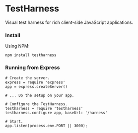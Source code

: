 # TestHarness

Visual test harness for rich client-side JavaScript applications.


### Install
Using NPM:

    npm install testharness


### Running from Express

    # Create the server.
    express = require 'express'
    app = express.createServer()

    # ... Do the setup on your app.

    # Configure the TestHarness.
    testharness = require 'testharness'
    testharness.configure app, baseUrl: '/harness'

    # Start.
    app.listen(process.env.PORT || 3000);
